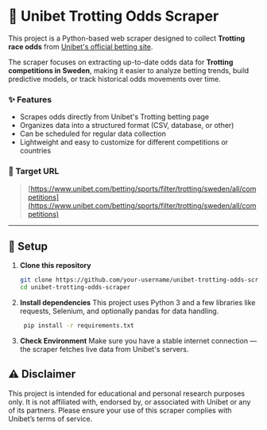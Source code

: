 # 🏇 Unibet Trotting Odds Scraper

This project is a Python-based web scraper designed to collect **Trotting race odds** from [Unibet's official betting site](https://www.unibet.com/betting/sports/filter/trotting/sweden/all/competitions).

The scraper focuses on extracting up-to-date odds data for **Trotting competitions in Sweden**, making it easier to analyze betting trends, build predictive models, or track historical odds movements over time.

### ✨ Features
- Scrapes odds directly from Unibet's Trotting betting page
- Organizes data into a structured format (CSV, database, or other)
- Can be scheduled for regular data collection
- Lightweight and easy to customize for different competitions or countries

### 🎯 Target URL
> [https://www.unibet.com/betting/sports/filter/trotting/sweden/all/competitions](https://www.unibet.com/betting/sports/filter/trotting/sweden/all/competitions)

---

## 🚀 Setup

1. **Clone this repository**  
   ```bash
   git clone https://github.com/your-username/unibet-trotting-odds-scraper.git
   cd unibet-trotting-odds-scraper
2. **Install dependencies**
This project uses Python 3 and a few libraries like requests, Selenium, and optionally pandas for data handling.
   ```bash
    pip install -r requirements.txt
3. **Check Environment**
Make sure you have a stable internet connection — the scraper fetches live data from Unibet's servers.


## ⚠️ Disclaimer
This project is intended for educational and personal research purposes only.
It is not affiliated with, endorsed by, or associated with Unibet or any of its partners.
Please ensure your use of this scraper complies with Unibet’s terms of service.
